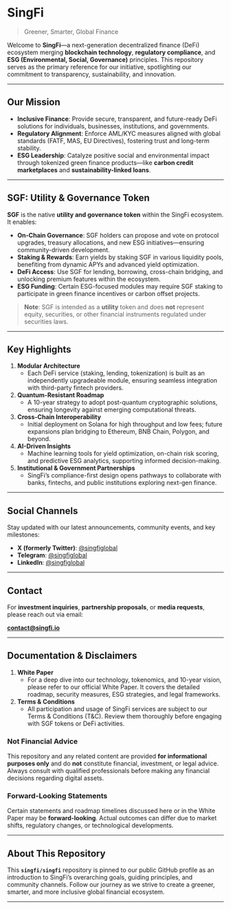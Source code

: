 # SingFi
> Greener, Smarter, Global Finance

Welcome to **SingFi**—a next-generation decentralized finance (DeFi) ecosystem merging **blockchain technology**, **regulatory compliance**, and **ESG (Environmental, Social, Governance)** principles. This repository serves as the primary reference for our initiative, spotlighting our commitment to transparency, sustainability, and innovation.

---

## Our Mission

- **Inclusive Finance**: Provide secure, transparent, and future-ready DeFi solutions for individuals, businesses, institutions, and governments.  
- **Regulatory Alignment**: Enforce AML/KYC measures aligned with global standards (FATF, MAS, EU Directives), fostering trust and long-term stability.  
- **ESG Leadership**: Catalyze positive social and environmental impact through tokenized green finance products—like **carbon credit marketplaces** and **sustainability-linked loans**.  

---

## SGF: Utility & Governance Token

**SGF** is the native **utility and governance token** within the SingFi ecosystem. It enables:
- **On-Chain Governance**: SGF holders can propose and vote on protocol upgrades, treasury allocations, and new ESG initiatives—ensuring community-driven development.  
- **Staking & Rewards**: Earn yields by staking SGF in various liquidity pools, benefiting from dynamic APYs and advanced yield optimization.  
- **DeFi Access**: Use SGF for lending, borrowing, cross-chain bridging, and unlocking premium features within the ecosystem.  
- **ESG Funding**: Certain ESG-focused modules may require SGF staking to participate in green finance incentives or carbon offset projects.  

> **Note**: SGF is intended as a **utility** token and does **not** represent equity, securities, or other financial instruments regulated under securities laws.

---

## Key Highlights

1. **Modular Architecture**  
   - Each DeFi service (staking, lending, tokenization) is built as an independently upgradeable module, ensuring seamless integration with third-party fintech providers.
2. **Quantum-Resistant Roadmap**  
   - A 10-year strategy to adopt post-quantum cryptographic solutions, ensuring longevity against emerging computational threats.
3. **Cross-Chain Interoperability**  
   - Initial deployment on Solana for high throughput and low fees; future expansions plan bridging to Ethereum, BNB Chain, Polygon, and beyond.
4. **AI-Driven Insights**  
   - Machine learning tools for yield optimization, on-chain risk scoring, and predictive ESG analytics, supporting informed decision-making.
5. **Institutional & Government Partnerships**  
   - SingFi’s compliance-first design opens pathways to collaborate with banks, fintechs, and public institutions exploring next-gen finance.

---

## Social Channels

Stay updated with our latest announcements, community events, and key milestones:

- **X (formerly Twitter)**: [@singfiglobal](https://twitter.com/singfiglobal)  
- **Telegram**: [@singfiglobal](https://t.me/singfiglobal)  
- **LinkedIn**: [@singfiglobal](https://www.linkedin.com/company/singfiglobal)

---

## Contact

For **investment inquiries**, **partnership proposals**, or **media requests**, please reach out via email:

**[contact@singfi.io](mailto:contact@singfi.io)**

---

## Documentation & Disclaimers

1. **White Paper**  
   - For a deep dive into our technology, tokenomics, and 10-year vision, please refer to our official White Paper. It covers the detailed roadmap, security measures, ESG strategies, and legal frameworks.
2. **Terms & Conditions**  
   - All participation and usage of SingFi services are subject to our Terms & Conditions (T&C). Review them thoroughly before engaging with SGF tokens or DeFi activities.

### Not Financial Advice
This repository and any related content are provided **for informational purposes only** and do **not** constitute financial, investment, or legal advice. Always consult with qualified professionals before making any financial decisions regarding digital assets.

### Forward-Looking Statements
Certain statements and roadmap timelines discussed here or in the White Paper may be **forward-looking**. Actual outcomes can differ due to market shifts, regulatory changes, or technological developments.

---

## About This Repository

This **`singfi/singfi`** repository is pinned to our public GitHub profile as an introduction to SingFi’s overarching goals, guiding principles, and community channels. Follow our journey as we strive to create a greener, smarter, and more inclusive global financial ecosystem.

---
